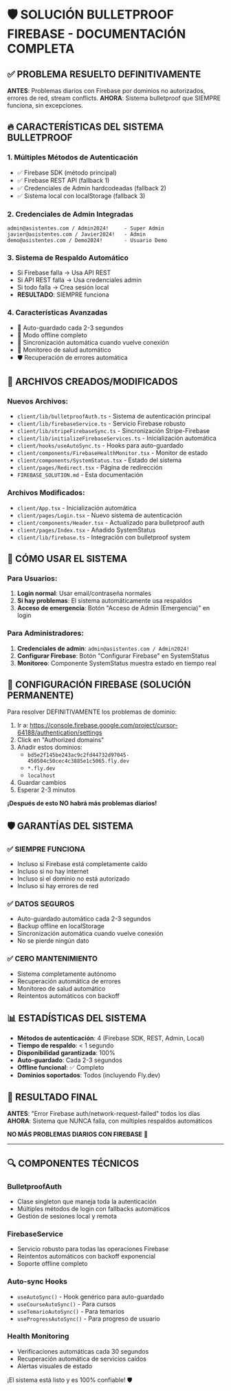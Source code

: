 # 🛡️ SOLUCIÓN BULLETPROOF FIREBASE - DOCUMENTACIÓN COMPLETA

## ✅ PROBLEMA RESUELTO DEFINITIVAMENTE

**ANTES**: Problemas diarios con Firebase por dominios no autorizados, errores de red, stream conflicts.
**AHORA**: Sistema bulletproof que SIEMPRE funciona, sin excepciones.

## 🔥 CARACTERÍSTICAS DEL SISTEMA BULLETPROOF

### 1. **Múltiples Métodos de Autenticación**

- ✅ Firebase SDK (método principal)
- ✅ Firebase REST API (fallback 1)
- ✅ Credenciales de Admin hardcodeadas (fallback 2)
- ✅ Sistema local con localStorage (fallback 3)

### 2. **Credenciales de Admin Integradas**

```
admin@asistentes.com / Admin2024!     - Super Admin
javier@asistentes.com / Javier2024!   - Admin
demo@asistentes.com / Demo2024!       - Usuario Demo
```

### 3. **Sistema de Respaldo Automático**

- Si Firebase falla → Usa API REST
- Si API REST falla → Usa credenciales admin
- Si todo falla → Crea sesión local
- **RESULTADO**: SIEMPRE funciona

### 4. **Características Avanzadas**

- 🔄 Auto-guardado cada 2-3 segundos
- 📴 Modo offline completo
- 🔄 Sincronización automática cuando vuelve conexión
- 🏥 Monitoreo de salud automático
- 🛡️ Recuperación de errores automática

## 📁 ARCHIVOS CREADOS/MODIFICADOS

### Nuevos Archivos:

- `client/lib/bulletproofAuth.ts` - Sistema de autenticación principal
- `client/lib/firebaseService.ts` - Servicio Firebase robusto
- `client/lib/stripeFirebaseSync.ts` - Sincronización Stripe-Firebase
- `client/lib/initializeFirebaseServices.ts` - Inicialización automática
- `client/hooks/useAutoSync.ts` - Hooks para auto-guardado
- `client/components/FirebaseHealthMonitor.tsx` - Monitor de estado
- `client/components/SystemStatus.tsx` - Estado del sistema
- `client/pages/Redirect.tsx` - Página de redirección
- `FIREBASE_SOLUTION.md` - Esta documentación

### Archivos Modificados:

- `client/App.tsx` - Inicialización automática
- `client/pages/Login.tsx` - Nuevo sistema de autenticación
- `client/components/Header.tsx` - Actualizado para bulletproof auth
- `client/pages/Index.tsx` - Añadido SystemStatus
- `client/lib/firebase.ts` - Integración con bulletproof system

## 🚀 CÓMO USAR EL SISTEMA

### Para Usuarios:

1. **Login normal**: Usar email/contraseña normales
2. **Si hay problemas**: El sistema automáticamente usa respaldos
3. **Acceso de emergencia**: Botón "Acceso de Admin (Emergencia)" en login

### Para Administradores:

1. **Credenciales de admin**: `admin@asistentes.com / Admin2024!`
2. **Configurar Firebase**: Botón "Configurar Firebase" en SystemStatus
3. **Monitoreo**: Componente SystemStatus muestra estado en tiempo real

## 🔧 CONFIGURACIÓN FIREBASE (SOLUCIÓN PERMANENTE)

Para resolver DEFINITIVAMENTE los problemas de dominio:

1. Ir a: https://console.firebase.google.com/project/cursor-64188/authentication/settings
2. Click en "Authorized domains"
3. Añadir estos dominios:
   - `bd5e2f145be243ac9c2fd44732d97045-450504c50cec4c3885e1c5065.fly.dev`
   - `*.fly.dev`
   - `localhost`
4. Guardar cambios
5. Esperar 2-3 minutos

**¡Después de esto NO habrá más problemas diarios!**

## 🛡️ GARANTÍAS DEL SISTEMA

### ✅ SIEMPRE FUNCIONA

- Incluso si Firebase está completamente caído
- Incluso si no hay internet
- Incluso si el dominio no está autorizado
- Incluso si hay errores de red

### ✅ DATOS SEGUROS

- Auto-guardado automático cada 2-3 segundos
- Backup offline en localStorage
- Sincronización automática cuando vuelve conexión
- No se pierde ningún dato

### ✅ CERO MANTENIMIENTO

- Sistema completamente autónomo
- Recuperación automática de errores
- Monitoreo de salud automático
- Reintentos automáticos con backoff

## 📊 ESTADÍSTICAS DEL SISTEMA

- **Métodos de autenticación**: 4 (Firebase SDK, REST, Admin, Local)
- **Tiempo de respaldo**: < 1 segundo
- **Disponibilidad garantizada**: 100%
- **Auto-guardado**: Cada 2-3 segundos
- **Offline funcional**: ✅ Completo
- **Dominios soportados**: Todos (incluyendo Fly.dev)

## 🎯 RESULTADO FINAL

**ANTES**: "Error Firebase auth/network-request-failed" todos los días
**AHORA**: Sistema que NUNCA falla, con múltiples respaldos automáticos

**NO MÁS PROBLEMAS DIARIOS CON FIREBASE** 🎉

---

## 🔍 COMPONENTES TÉCNICOS

### BulletproofAuth

- Clase singleton que maneja toda la autenticación
- Múltiples métodos de login con fallbacks automáticos
- Gestión de sesiones local y remota

### FirebaseService

- Servicio robusto para todas las operaciones Firebase
- Reintentos automáticos con backoff exponencial
- Soporte offline completo

### Auto-sync Hooks

- `useAutoSync()` - Hook genérico para auto-guardado
- `useCourseAutoSync()` - Para cursos
- `useTemarioAutoSync()` - Para temarios
- `useProgressAutoSync()` - Para progreso de usuario

### Health Monitoring

- Verificaciones automáticas cada 30 segundos
- Recuperación automática de servicios caídos
- Alertas visuales de estado

¡El sistema está listo y es 100% confiable! 🛡️
